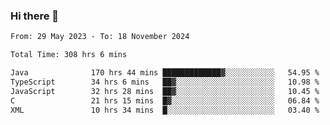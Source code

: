 ### Hi there 👋

<!--START_SECTION:waka-->

```txt
From: 29 May 2023 - To: 18 November 2024

Total Time: 308 hrs 6 mins

Java              170 hrs 44 mins █████████████▓░░░░░░░░░░░   54.95 %
TypeScript        34 hrs 6 mins   ██▓░░░░░░░░░░░░░░░░░░░░░░   10.98 %
JavaScript        32 hrs 28 mins  ██▓░░░░░░░░░░░░░░░░░░░░░░   10.45 %
C                 21 hrs 15 mins  █▓░░░░░░░░░░░░░░░░░░░░░░░   06.84 %
XML               10 hrs 34 mins  █░░░░░░░░░░░░░░░░░░░░░░░░   03.40 %
```

<!--END_SECTION:waka-->
<!--
**the-beef-calculator/the-beef-calculator** is a ✨ _special_ ✨ repository because its `README.md` (this file) appears on your GitHub profile.

Here are some ideas to get you started:

- 🔭 I’m currently working on ...
- 🌱 I’m currently learning ...
- 👯 I’m looking to collaborate on ...
- 🤔 I’m looking for help with ...
- 💬 Ask me about ...
- 📫 How to reach me: ...
- 😄 Pronouns: ...
- ⚡ Fun fact: ...
-->
